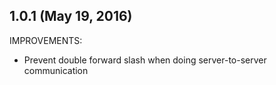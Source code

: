 ## 1.0.1 (May 19, 2016)

IMPROVEMENTS:
 * Prevent double forward slash when doing server-to-server communication

